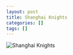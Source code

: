 ```yaml
---
layout: post
title: Shanghai Knights
categories: []
tags: []
---
```

![Shanghai Knights](https://m.media-amazon.com/images/M/MV5BMTMxMTgwOTI3Nl5BMl5BanBnXkFtZTYwMTI2NDQ3._V1.jpg)
